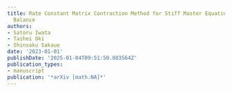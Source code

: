 ```yaml
---
title: Rate Constant Matrix Contraction Method for Stiff Master Equations with Detailed
  Balance
authors:
- Satoru Iwata
- Taihei Oki
- Shinsaku Sakaue
date: '2023-01-01'
publishDate: '2025-01-04T09:51:50.883564Z'
publication_types:
- manuscript
publication: '*arXiv [math.NA]*'
---
```


